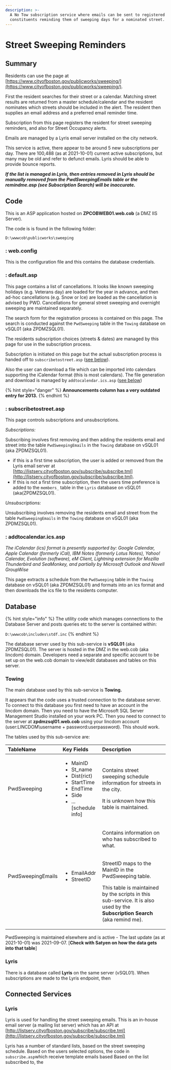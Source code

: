 ```yaml
---
description: >-
  A No Tow subscription service where emails can be sent to registered
  constituents reminding them of sweeping days for a nominated street.
---
```


# Street Sweeping Reminders

## Summary

Residents can use the page at [https://www.cityofboston.gov/publicworks/sweeping/](https://www.cityofboston.gov/publicworks/sweeping/).

First the resident searches for their street or a calendar.  Matching street results are returned from a master schedule/calendar and the resident nominates which streets should be included in the alert.  The resident then supplies an email address and a preferred email reminder time.

Subscription from this page registers the resident for street sweeping reminders, and also for Street Occupancy alerts.

Emails are managed by a Lyris email server installed on the city network.

This service is active, there appear to be around 5 new subscriptions per day.  There are 100,488 \(as at 2021-10-01\) current active subscriptions, but many may be old and refer to defunct emails.  Lyris should be able to provide bounce reports.  

_**If the list is managed in Lyris, then entries removed in Lyris should be manually removed from the PwdSweepingEmails table or the remindme.asp \(see Subscription Search\) will be inaccurate.**_

## Code

This is an ASP application hosted on **ZPCOBWEB01.web.cob** \(a DMZ IIS Server\).

The code is is found in the following folder:

```text
D:\wwwcob\publicworks\sweeping
```

### : web.config

This is the configuration file and this contains the database credentials.

### : default.asp

This page contains a list of cancellations.  It looks like known sweeping holidays \(e.g. Veterans day\) are loaded for the year in advance, and then ad-hoc cancellations \(e.g. Snow or Ice\) are loaded as the cancellation is advised by PWD.  Cancellations for general street sweeping and overnight sweeping are maintained separately.

The search form for the registration process is contained on this page.  The search is conducted against the `PwdSweeping` table in the `Towing` database on vSQL01 \(aka ZPDMZSQL01\).

The residents subscription choices \(streets & dates\) are managed by this page for use in the subscription process.

Subscription is initiated on this page but the actual subscription process is handed off to `subscribetostreet.asp` \([see below](street-sweeping-reminders.md#subscribetostreet-asp)\).

Also the user can download a file which can be imported into calendars supporting the iCalendar format \(this is most calendars\). The file generation and download is managed by `addtocalendar.ics.asp` \([see below](street-sweeping-reminders.md#addtocalendar-ics-asp)\)

{% hint style="danger" %}
**Announcements column has a very outdated entry for 2013.**
{% endhint %}

### : subscribetostreet.asp

This page controls subscriptions and unsubscriptions.

_Subscriptions:_ 

Subscribing involves first removing and then adding the residents email and street into the table `PwdSweepingEmails` in the `Towing` database on vSQL01 \(aka ZPDMZSQL01\).

* if this is a first time subscription, the user is added or removed from the Lyris email server at [http://listserv.cityofboston.gov/subscribe/subscribe.tml](http://listserv.cityofboston.gov/subscribe/subscribe.tml).
* If this is not a first time subscription, then the users time preference is added to the `members_` table in the `Lyris` database on vSQL01 \(aka\(ZPDMZSQL01\).

_Unsubscriptions:_

Unsubscribing involves removing the residents email and street from the table `PwdSweepingEmails` in the `Towing` database on vSQL01 \(aka ZPDMZSQL01\).

### : addtocalendar.ics.asp

_The iCalendar \(ics\) format is presently supported by: Google Calendar, Apple Calendar \(formerly iCal\), IBM Notes \(formerly Lotus Notes\), Yahoo! Calendar, Evolution \(software\), eM Client, Lightning extension for Mozilla Thunderbird and SeaMonkey, and partially by Microsoft Outlook and Novell GroupWise_

This page extracts a schedule from the `PwdSweeping` table in the `Towing` database on vSQL01 \(aka ZPDMZSQL01\) and formats into an ics format and then downloads the ics file to the residents computer.

## Database

{% hint style="info" %}
The utility code which manages connections to the Database Server and posts queries etc to the server is contained within:

`D:\wwwcob\includes\stdf.inc`
{% endhint %}

The database server used by this sub-service is **vSQL01** \(aka ZPDMZSQL01\).  The server is hosted in the DMZ in the web.cob \(aka lincdom\) domain.  Developers need a separate and specific account to be set up on the web.cob domain to view/edit databases and tables on this server.

### Towing

The main database used by this sub-service is **Towing.**

It appears that the code uses a trusted connection to the database server. To connect to this database you first need to have an account in the lincdom domain.  Then you need to have the Microsoft SQL Server Management Studio installed on your work PC. Then you need to connect to the server at **zpdmzsql01.web.cob** using your lincdom account \(user:LINCDOM\username + password:userpassword\).  This should work.

The tables used by this sub-service are:

<table>
  <thead>
    <tr>
      <th style="text-align:left">TableName</th>
      <th style="text-align:left">Key Fields</th>
      <th style="text-align:left">Description</th>
    </tr>
  </thead>
  <tbody>
    <tr>
      <td style="text-align:left">PwdSweeping</td>
      <td style="text-align:left">
        <ul>
          <li>MainID</li>
          <li>St_name</li>
          <li>Dist(rict)</li>
          <li>StartTime</li>
          <li>EndTime</li>
          <li>Side</li>
          <li>...
            <br />[schedule info]</li>
        </ul>
      </td>
      <td style="text-align:left">
        <p>Contains street sweeping schedule information for streets in the city.</p>
        <p></p>
        <p>It is unknown how this table is maintained.</p>
      </td>
    </tr>
    <tr>
      <td style="text-align:left">PwdSweepingEmails</td>
      <td style="text-align:left">
        <ul>
          <li>EmailAddr</li>
          <li>StreetID</li>
        </ul>
      </td>
      <td style="text-align:left">
        <p>Contains information on who has subscribed to what.</p>
        <p>
          <br />StreetID maps to the MainID in the PwdSweeping table.
          <br />
        </p>
        <p>This table is maintained by the scripts in this sub-service. It is also
          used by the <b>Subscription Search </b>(aka remind me).</p>
      </td>
    </tr>
  </tbody>
</table>

PwdSweeping is maintained elsewhere and is active - The last update \(as at 2021-10-01\) was 2021-09-07.  \[**Check with Satyen on how the data gets into that table**\]

### Lyris

There is a database called **Lyris** on the same server \(vSQL01\).  When subscriptions are made to the Lyris endpoint, then 

## Connected Services

### Lyris

Lyris is used for handling the street sweeping emails. This is an in-house email server \(a mailing list server\) which has an API at [http://listserv.cityofboston.gov/subscribe/subscribe.tml](http://listserv.cityofboston.gov/subscribe/subscribe.tml)

Lyris has a number of standard lists, based on the street sweeping schedule. Based on the users selected options, the code in `subscribe.asp`which receive template emails based Based on the list subscribed to, the 

